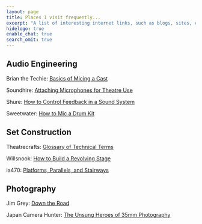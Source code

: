 ```yaml
---
layout: page
title: Places I visit frequently...
excerpt: "A list of interesting internet links, such as blogs, sites, etc that I visit frequently"
hidelogo: true
enable_chat: true
search_omit: true
---
```


## Audio Engineering

Brian the Techie: [Basics of Micing a Cast](http://brian-the-techie.blogspot.com/2011/01/basics-of-micing-cast-iii.html?m=1)

Soundhire: [Attaching Microphones for Theatre Use](http://www.soundhire.co.uk/help-and-support/wireless-information/139-attaching-microphones-for-theatre-use)

Shure: [How to Control Feedback in a Sound System](http://blog.shure.com/how-to-control-feedback-in-a-sound-system/)

Sweetwater: [How to Mic a Drum Kit](https://www.sweetwater.com/insync/mic-drum-kit/)

## Set Construction

Theatrecrafts: [Glossary of Technical Terms](http://www.theatrecrafts.com/pages/home/topics/stage-management/theatre-building/)

Willsnook: [How to Build a Revolving Stage](http://willsnook.com/revolving-stage-howto)

ia470: [Platforms, Parallels, and Stairways](http://www.ia470.com/primer/platform.htm)

## Photography

Jim Grey: [Down the Road](https://blog.jimgrey.net/)

Japan Camera Hunter: [The Unsung Heroes of 35mm Photography](http://www.japancamerahunter.com/2014/03/unsung-heroes-35mm-photography-part-ii-rfs-dan-k/)

